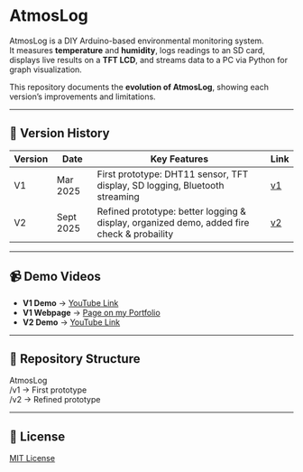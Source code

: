 # AtmosLog

AtmosLog is a DIY Arduino-based environmental monitoring system.  
It measures **temperature** and **humidity**, logs readings to an SD card, displays live results on a **TFT LCD**, and streams data to a PC via Python for graph visualization.

This repository documents the **evolution of AtmosLog**, showing each version’s improvements and limitations.

---

## 📌 Version History

| Version | Date | Key Features | Link |
|---------|------|--------------|------|
| V1 | Mar 2025 | First prototype: DHT11 sensor, TFT display, SD logging, Bluetooth streaming | [v1](./v1) |
| V2 | Sept 2025 | Refined prototype: better logging & display, organized demo, added fire check & probaility | [v2](./v2) |

---

## 📹 Demo Videos
- **V1 Demo** → [YouTube Link](https://youtu.be/H2S4WT-yNo0?list=TLGGglOZo_7CHj8zMDA5MjAyNQ)
- **V1 Webpage** → [Page on my Portfolio](https://munachimsohenry.wixsite.com/my-site/copy-of-project-5-pyrosafe-monitor)
- **V2 Demo** → [YouTube Link](https://youtu.be/Djv5J1638cQ)  

---

## 📂 Repository Structure
AtmosLog  
/v1 → First prototype  
/v2 → Refined prototype

---

## 📜 License
[MIT License](LICENSE)
